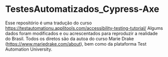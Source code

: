 # TestesAutomatizados_Cypress-Axe
Esse repositório é uma tradução do curso https://testautomationu.applitools.com/accessibility-testing-tutorial/
Algums dados foram modificados e ou acrescentados para reproduzir a realidade do Brasil.
Todos os diretos são da autoa do curso Marie Drake (https://www.mariedrake.com/about), bem como da plataforma Test Automation University.
